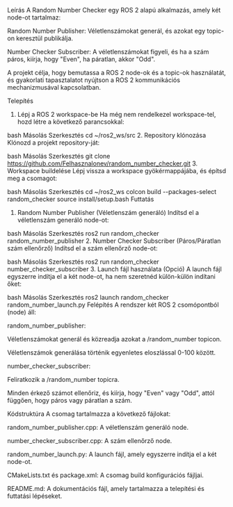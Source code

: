 Leírás
A Random Number Checker egy ROS 2 alapú alkalmazás, amely két node-ot tartalmaz:

Random Number Publisher: Véletlenszámokat generál, és azokat egy topic-on keresztül publikálja.

Number Checker Subscriber: A véletlenszámokat figyeli, és ha a szám páros, kiírja, hogy "Even", ha páratlan, akkor "Odd".

A projekt célja, hogy bemutassa a ROS 2 node-ok és a topic-ok használatát, és gyakorlati tapasztalatot nyújtson a ROS 2 kommunikációs mechanizmusával kapcsolatban.

Telepítés
1. Lépj a ROS 2 workspace-be
Ha még nem rendelkezel workspace-tel, hozd létre a következő parancsokkal:

bash
Másolás
Szerkesztés
cd ~/ros2_ws/src
2. Repository klónozása
Klónozd a projekt repository-ját:

bash
Másolás
Szerkesztés
git clone https://github.com/Felhasznalonev/random_number_checker.git
3. Workspace buildelése
Lépj vissza a workspace gyökérmappájába, és építsd meg a csomagot:

bash
Másolás
Szerkesztés
cd ~/ros2_ws
colcon build --packages-select random_checker
source install/setup.bash
Futtatás
1. Random Number Publisher (Véletlenszám generáló)
Indítsd el a véletlenszám generáló node-ot:

bash
Másolás
Szerkesztés
ros2 run random_checker random_number_publisher
2. Number Checker Subscriber (Páros/Páratlan szám ellenőrző)
Indítsd el a szám ellenőrző node-ot:

bash
Másolás
Szerkesztés
ros2 run random_checker number_checker_subscriber
3. Launch fájl használata (Opció)
A launch fájl egyszerre indítja el a két node-ot, ha nem szeretnéd külön-külön indítani őket:

bash
Másolás
Szerkesztés
ros2 launch random_checker random_number_launch.py
Felépítés
A rendszer két ROS 2 csomópontból (node) áll:

random_number_publisher:

Véletlenszámokat generál és közreadja azokat a /random_number topicon.

Véletlenszámok generálása történik egyenletes eloszlással 0-100 között.

number_checker_subscriber:

Feliratkozik a /random_number topicra.

Minden érkező számot ellenőriz, és kiírja, hogy "Even" vagy "Odd", attól függően, hogy páros vagy páratlan a szám.

Kódstruktúra
A csomag tartalmazza a következő fájlokat:

random_number_publisher.cpp: A véletlenszám generáló node.

number_checker_subscriber.cpp: A szám ellenőrző node.

random_number_launch.py: A launch fájl, amely egyszerre indítja el a két node-ot.

CMakeLists.txt és package.xml: A csomag build konfigurációs fájljai.

README.md: A dokumentációs fájl, amely tartalmazza a telepítési és futtatási lépéseket.
